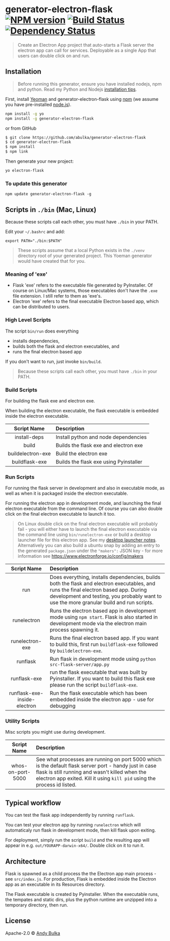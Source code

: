 # generator-electron-flask [![NPM version][npm-image]][npm-url] [![Build Status][travis-image]][travis-url] [![Dependency Status][daviddm-image]][daviddm-url]
> Create an Electron App project that auto-starts a Flask server the electron app can call for services.  Deployable as a single App that users can double click on and run.

## Installation

> Before running this generator, ensure you have installed nodejs, npm and python. Read my Python and Nodejs [installation tips](doco/installation-tips.md).

First, install [Yeoman](http://yeoman.io) and generator-electron-flask using [npm](https://www.npmjs.com/) (we assume you have pre-installed [node.js](https://nodejs.org/)).

```bash
npm install -g yo
npm install -g generator-electron-flask
```

or from GitHub

```bash
$ git clone https://github.com/abulka/generator-electron-flask
$ cd generator-electron-flask
$ npm install
$ npm link
```

Then generate your new project:

```bash
yo electron-flask
```

### To update this generator

    npm update generator-electron-flask -g

## Scripts in `./bin` (Mac, Linux)

Because these scripts call each other, you must have `./bin` in your PATH.

Edit your `~/.bashrc` and add:

    export PATH="./bin:$PATH"

> These scripts assume that a local Python exists in the `./venv` directory root of your generated project. This Yoeman generator would have created that for you.

### Meaning of 'exe'  

- Flask 'exe' refers to the executable file generated by PyInstaller. Of course on Linux/Mac systems, those executables don't have the `.exe` file extension. I still refer to them as 'exe's.
- Electron 'exe' refers to the final executable Electron based app, which can be distributed to users.

### High Level Scripts

The script `bin/run` does everything

- installs dependencies, 
- builds both the flask and electron executables, and 
- runs the final electron based app

If you don't want to run, just invoke `bin/build`.

> Because these scripts call each other, you must have `./bin` in your PATH.

### Build Scripts

For building the flask exe and electron exe.  

When building the electron executable, the flask executable is embedded inside the electron executable.

**Script Name**|**Description**
:-----:|:-----
install-deps| Install python and node dependencies
build| Builds the flask exe and electron exe
buildelectron-exe| Build the electron exe
buildflask-exe| Builds the flask exe using Pyinstaller

### Run Scripts

For running the flask server in development and also in executable mode, as well as when it is packaged inside the electron executable.

For running the electron app in development mode, and launching the final electron executable from the command line. Of course you can also double click on the final electron executable to launch it too. 

> On Linux double click on the final electron executable will probably fail - you will either have to launch the final electron executable via the command line using `bin/runelectron-exe` or build a desktop launcher file for this electron app. See my [desktop launcher notes](doco/desktop-launcher-tips.md). Alternatively you can also build a ubuntu snap by adding an entry to the generated `package.json` under the `"makers":` JSON key - for more information see https://www.electronforge.io/config/makers 

**Script Name**|**Description**
:-----:|:-----
run| Does everything, installs dependencies, builds both the flask and electron executables, and runs the final electron based app. During development and testing, you probably want to use the more granular build and run scripts.
runelectron| Runs the electron based app in development mode using `npm start`. Flask is also started in development mode via the electron main process spawning it.
runelectron-exe| Runs the final electron based app. If you want to build this, first run `buildflask-exe` followed by `buildelectron-exe`.
runflask| Run flask in development mode using `python src-flask-server/app.py`
runflask-exe| run the flask executable that was built by Pyinstaller.  If you want to build this flask exe please run the script `buildflask-exe`.
runflask-exe-inside-electron| Run the flask executable which has been embedded inside the electron app - use for debugging

### Utility Scripts

Misc scripts you might use during development.

**Script Name**|**Description**
:-----:|:-----
whos-on-port-5000| See what processes are running on port 5000 which is the default flask server port - handy just in case flask is still running and wasn't killed when the electron app exited. Kill it using `kill pid` using the process id listed.

## Typical workflow

You can test the flask app independently by running `runflask`.

You can test your electron app by running `runelectron` which will automaticaly run flask in development mode, then kill flask upon exiting.

For deployment, simply run the script `build` and the resulting app will appear in e.g. `out/YOURAPP-darwin-x64/`.  Double click on it to run it.

## Architecture

Flask is spawned as a child process the the Electron app main process - see `src/index.js`.  For production, Flask is embedded inside the Electron app as an executable in its Resources directory.

The Flask executable is created by Pyinstaller. When the executable runs, the tempates and static dirs, plus the python runtime are unzipped into a temporary directory, then run.

## License

Apache-2.0 © [Andy Bulka]()

[npm-image]: https://badge.fury.io/js/generator-electron-flask.svg
[npm-url]: https://npmjs.org/package/generator-electron-flask
[travis-image]: https://travis-ci.com/abulka/generator-electron-flask.svg?branch=master
[travis-url]: https://travis-ci.com/abulka/generator-electron-flask
[daviddm-image]: https://david-dm.org/abulka/generator-electron-flask.svg?theme=shields.io
[daviddm-url]: https://david-dm.org/abulka/generator-electron-flask

